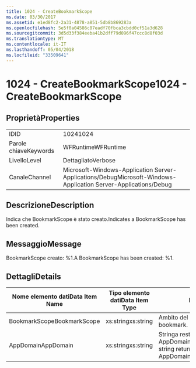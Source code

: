 ```yaml
---
title: 1024 - CreateBookmarkScope
ms.date: 03/30/2017
ms.assetid: e1ed8fc2-2a31-4878-a851-5db8b869283a
ms.openlocfilehash: 5e5f0a04586c87eadf70fbca3cbdd0cf51a3d628
ms.sourcegitcommit: 3d5d33f384eeba41b2dff79d096f47ccc8d8f03d
ms.translationtype: MT
ms.contentlocale: it-IT
ms.lasthandoff: 05/04/2018
ms.locfileid: "33509641"
---
```

# <a name="1024---createbookmarkscope"></a><span data-ttu-id="223bd-102">1024 - CreateBookmarkScope</span><span class="sxs-lookup"><span data-stu-id="223bd-102">1024 - CreateBookmarkScope</span></span>
## <a name="properties"></a><span data-ttu-id="223bd-103">Proprietà</span><span class="sxs-lookup"><span data-stu-id="223bd-103">Properties</span></span>  
  
|||  
|-|-|  
|<span data-ttu-id="223bd-104">ID</span><span class="sxs-lookup"><span data-stu-id="223bd-104">ID</span></span>|<span data-ttu-id="223bd-105">1024</span><span class="sxs-lookup"><span data-stu-id="223bd-105">1024</span></span>|  
|<span data-ttu-id="223bd-106">Parole chiave</span><span class="sxs-lookup"><span data-stu-id="223bd-106">Keywords</span></span>|<span data-ttu-id="223bd-107">WFRuntime</span><span class="sxs-lookup"><span data-stu-id="223bd-107">WFRuntime</span></span>|  
|<span data-ttu-id="223bd-108">Livello</span><span class="sxs-lookup"><span data-stu-id="223bd-108">Level</span></span>|<span data-ttu-id="223bd-109">Dettagliato</span><span class="sxs-lookup"><span data-stu-id="223bd-109">Verbose</span></span>|  
|<span data-ttu-id="223bd-110">Canale</span><span class="sxs-lookup"><span data-stu-id="223bd-110">Channel</span></span>|<span data-ttu-id="223bd-111">Microsoft-Windows-Application Server-Applications/Debug</span><span class="sxs-lookup"><span data-stu-id="223bd-111">Microsoft-Windows-Application Server-Applications/Debug</span></span>|  
  
## <a name="description"></a><span data-ttu-id="223bd-112">Descrizione</span><span class="sxs-lookup"><span data-stu-id="223bd-112">Description</span></span>  
 <span data-ttu-id="223bd-113">Indica che BookmarkScope è stato creato.</span><span class="sxs-lookup"><span data-stu-id="223bd-113">Indicates a BookmarkScope has been created.</span></span>  
  
## <a name="message"></a><span data-ttu-id="223bd-114">Messaggio</span><span class="sxs-lookup"><span data-stu-id="223bd-114">Message</span></span>  
 <span data-ttu-id="223bd-115">BookmarkScope creato: %1.</span><span class="sxs-lookup"><span data-stu-id="223bd-115">A BookmarkScope has been created: %1.</span></span>  
  
## <a name="details"></a><span data-ttu-id="223bd-116">Dettagli</span><span class="sxs-lookup"><span data-stu-id="223bd-116">Details</span></span>  
  
|<span data-ttu-id="223bd-117">Nome elemento dati</span><span class="sxs-lookup"><span data-stu-id="223bd-117">Data Item Name</span></span>|<span data-ttu-id="223bd-118">Tipo elemento dati</span><span class="sxs-lookup"><span data-stu-id="223bd-118">Data Item Type</span></span>|<span data-ttu-id="223bd-119">Descrizione</span><span class="sxs-lookup"><span data-stu-id="223bd-119">Description</span></span>|  
|--------------------|--------------------|-----------------|  
|<span data-ttu-id="223bd-120">BookmarkScope</span><span class="sxs-lookup"><span data-stu-id="223bd-120">BookmarkScope</span></span>|<span data-ttu-id="223bd-121">xs:string</span><span class="sxs-lookup"><span data-stu-id="223bd-121">xs:string</span></span>|<span data-ttu-id="223bd-122">Ambito del segnalibro.</span><span class="sxs-lookup"><span data-stu-id="223bd-122">The scope of the bookmark.</span></span>|  
|<span data-ttu-id="223bd-123">AppDomain</span><span class="sxs-lookup"><span data-stu-id="223bd-123">AppDomain</span></span>|<span data-ttu-id="223bd-124">xs:string</span><span class="sxs-lookup"><span data-stu-id="223bd-124">xs:string</span></span>|<span data-ttu-id="223bd-125">Stringa restituita da AppDomain.CurrentDomain.FriendlyName.</span><span class="sxs-lookup"><span data-stu-id="223bd-125">The string returned by AppDomain.CurrentDomain.FriendlyName.</span></span>|
